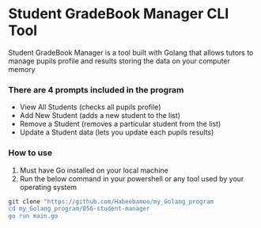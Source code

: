 # Student GradeBook Manager CLI Tool
Student GradeBook Manager is a tool built with Golang that allows tutors to manage pupils profile and results storing the data on your computer memory

### There are 4 prompts included in the program
- View All Students (checks all pupils profile)
- Add New Student (adds a new student to the list)
- Remove a Student (removes a particular student from the list)
- Update a Student data (lets you update each pupils results)

### How to use
1. Must have Go installed on your local machine
2. Run the below command in your powershell or any tool used by your operating system

```bash
git clone "https://github.com/Habeebamoo/my_Golang_program
cd my_Golang_program/056-student-manager
go run main.go